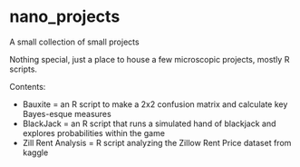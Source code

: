 # nano_projects
A small collection of small projects

Nothing special, just a place to house a few microscopic projects, mostly R scripts.

Contents:
- Bauxite = an R script to make a 2x2 confusion matrix and calculate key Bayes-esque measures
- BlackJack = an R script that runs a simulated hand of blackjack and explores probabilities within the game
- Zill Rent Analysis = R script analyzing the Zillow Rent Price dataset from kaggle
